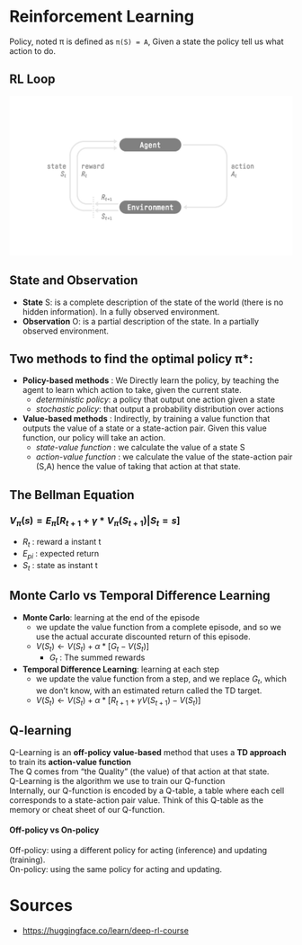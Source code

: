 # Reinforcement Learning

Policy, noted π is defined as `π(S) = A`, Given a state the policy tell us what action to do.

## RL Loop
<img src="RL_process.jpg" width="550">

## State and Observation
- **State** S: is a complete description of the state of the world (there is no hidden information). In a fully observed environment.
- **Observation** O: is a partial description of the state. In a partially observed environment.

## Two methods to find the optimal policy π*:
  - **Policy-based methods** : We Directly learn the policy, by teaching the agent to learn which action to take, given the current state.
      - *deterministic policy*: a policy that output one action given a state
      - *stochastic policy*: that output a probability distribution over actions
  - **Value-based methods** : Indirectly, by training a value function that outputs the value of a state or a state-action pair. Given this value function, our policy will take an action.
      - *state-value function* : we calculate the value of a state S
      - *action-value function* :  we calculate the value of the state-action pair (S,A​) hence the value of taking that action at that state.

## The Bellman Equation

### $V_π(s) = E_π[R_{t+1} + γ * V_π(S_{t+1}) | S_t = s ]$

- $R_t$ : reward a instant t
- $E_{pi}$ : expected return
- $S_t$ : state as instant t

## Monte Carlo vs Temporal Difference Learning
- **Monte Carlo**: learning at the end of the episode
    - we update the value function from a complete episode, and so we use the actual accurate discounted return of this episode.
    - $V(S_t) \gets V(S_t) + \alpha * [G_t - V(S_t)]$
        - $G_t$ : The summed rewards
- **Temporal Difference Learning**: learning at each step
    - we update the value function from a step, and we replace $G_t$​, which we don’t know, with an estimated return called the TD target.
    - $V(S_t) \gets V(S_t) + \alpha * [R_{t+1} + \gamma V(S_{t+1}) - V(S_t)]$

## Q-learning

Q-Learning is an **off-policy** **value-based** method that uses a **TD approach** to train its **action-value function**<br>
The Q comes from “the Quality” (the value) of that action at that state.<br>
Q-Learning is the algorithm we use to train our Q-function<br>
Internally, our Q-function is encoded by a Q-table, a table where each cell corresponds to a state-action pair value. Think of this Q-table as the memory or cheat sheet of our Q-function.<br>

#### Off-policy vs On-policy
Off-policy: using a different policy for acting (inference) and updating (training).<br>
On-policy: using the same policy for acting and updating.

# Sources
- https://huggingface.co/learn/deep-rl-course